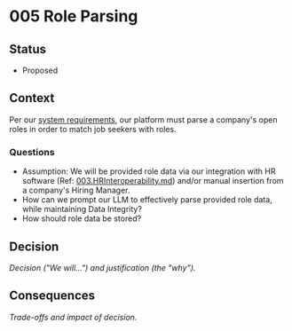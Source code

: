# 005 Role Parsing

## Status

- Proposed

## Context

Per our [system requirements](../main/problem/Requirements.md), our platform must parse a company's open roles in order to match job seekers with roles.

### Questions

- Assumption: We will be provided role data via our integration with HR software (Ref: [003.HRInteroperability.md](./adrs/003.HRInteroperability.md)) and/or manual insertion from a company's Hiring Manager.
- How can we prompt our LLM to effectively parse provided role data, while maintaining Data Integrity?
- How should role data be stored?

## Decision

_Decision ("We will...") and justification (the "why”)._

## Consequences

_Trade-offs and impact of decision._
